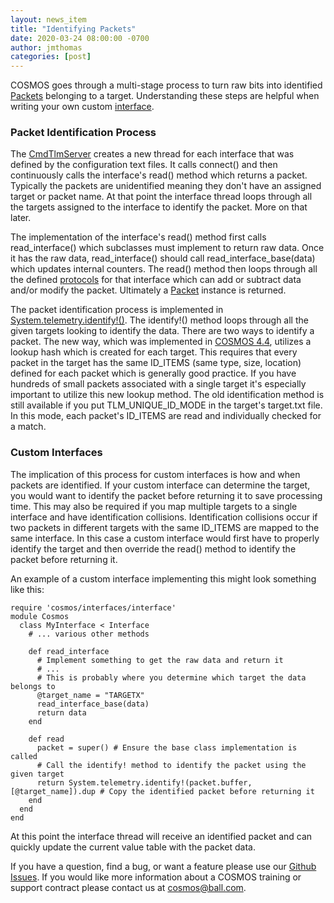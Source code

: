 ```yaml
---
layout: news_item
title: "Identifying Packets"
date: 2020-03-24 08:00:00 -0700
author: jmthomas
categories: [post]
---
```


COSMOS goes through a multi-stage process to turn raw bits into identified [Packets](/docs/v4/packet-class/) belonging to a target. Understanding these steps are helpful when writing your own custom [interface](/docs/v4/interfaces/).

### Packet Identification Process

The [CmdTlmServer](/docs/tools#command-and-telemetry-server) creates a new thread for each interface that was defined by the configuration text files. It calls connect() and then continuously calls the interface's read() method which returns a packet. Typically the packets are unidentified meaning they don't have an assigned target or packet name. At that point the interface thread loops through all the targets assigned to the interface to identify the packet. More on that later.

The implementation of the interface's read() method first calls read_interface() which subclasses must implement to return raw data. Once it has the raw data, read_interface() should call read_interface_base(data) which updates internal counters. The read() method then loops through all the defined [protocols](/docs/protocols/) for that interface which can add or subtract data and/or modify the packet. Ultimately a [Packet](/docs/v4/packet-class/) instance is returned.

The packet identification process is implemented in [System.telemetry.identify!()](https://github.com/BallAerospace/COSMOS/blob/master/lib/cosmos/packets/telemetry.rb#L252). The identify!() method loops through all the given targets looking to identify the data. There are two ways to identify a packet. The new way, which was implemented in [COSMOS 4.4](/news/2019/06/28/cosmos-4-4-0-released/), utilizes a lookup hash which is created for each target. This requires that every packet in the target has the same ID_ITEMS (same type, size, location) defined for each packet which is generally good practice. If you have hundreds of small packets associated with a single target it's especially important to utilize this new lookup method. The old identification method is still available if you put TLM_UNIQUE_ID_MODE in the target's target.txt file. In this mode, each packet's ID_ITEMS are read and individually checked for a match.

### Custom Interfaces

The implication of this process for custom interfaces is how and when packets are identified. If your custom interface can determine the target, you would want to identify the packet before returning it to save processing time. This may also be required if you map multiple targets to a single interface and have identification collisions. Identification collisions occur if two packets in different targets with the same ID_ITEMS are mapped to the same interface. In this case a custom interface would first have to properly identify the target and then override the read() method to identify the packet before returning it.

An example of a custom interface implementing this might look something like this:

```
require 'cosmos/interfaces/interface'
module Cosmos
  class MyInterface < Interface
    # ... various other methods

    def read_interface
      # Implement something to get the raw data and return it
      # ...
      # This is probably where you determine which target the data belongs to
      @target_name = "TARGETX"
      read_interface_base(data)
      return data
    end

    def read
      packet = super() # Ensure the base class implementation is called
      # Call the identify! method to identify the packet using the given target
      return System.telemetry.identify!(packet.buffer, [@target_name]).dup # Copy the identified packet before returning it
    end
  end
end
```

At this point the interface thread will receive an identified packet and can quickly update the current value table with the packet data.

If you have a question, find a bug, or want a feature please use our [Github Issues](https://github.com/BallAerospace/COSMOS/issues). If you would like more information about a COSMOS training or support contract please contact us at <cosmos@ball.com>.
